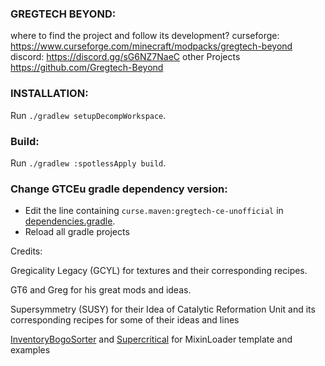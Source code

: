 ### GREGTECH BEYOND:

where to find the project and follow its development?
curseforge:
https://www.curseforge.com/minecraft/modpacks/gregtech-beyond
discord:
https://discord.gg/sG6NZ7NaeC
other Projects
https://github.com/Gregtech-Beyond

### INSTALLATION:

Run `./gradlew setupDecompWorkspace`.

### Build:

Run `./gradlew :spotlessApply build`.

### Change GTCEu gradle dependency version:

- Edit the line containing `curse.maven:gregtech-ce-unofficial` in [dependencies.gradle](dependencies.gradle).
- Reload all gradle projects 


Credits:

Gregicality Legacy (GCYL)
for textures and their corresponding recipes.

GT6 and Greg for his great mods and ideas.

Supersymmetry (SUSY)
for their Idea of Catalytic Reformation Unit and its corresponding recipes
for some of their ideas and lines

[InventoryBogoSorter](https://github.com/CleanroomMC/InventoryBogoSorter) and [Supercritical](https://github.com/SymmetricDevs/Supercritical)  for MixinLoader template and examples





